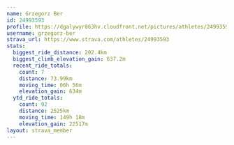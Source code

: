 ```yaml
---
name: Grzegorz Ber
id: 24993593
profile: https://dgalywyr863hv.cloudfront.net/pictures/athletes/24993593/7453165/11/large.jpg
username: grzegorz-ber
strava_url: https://www.strava.com/athletes/24993593
stats:
  biggest_ride_distance: 202.4km
  biggest_climb_elevation_gain: 637.2m
  recent_ride_totals:
    count: 7
    distance: 73.99km
    moving_time: 06h 56m
    elevation_gain: 634m
  ytd_ride_totals:
    count: 92
    distance: 2525km
    moving_time: 149h 18m
    elevation_gain: 22517m
layout: strava_member
--- 
```


